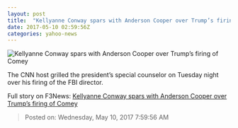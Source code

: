 ```yaml
---
layout: post
title:  "Kellyanne Conway spars with Anderson Cooper over Trump’s firing of Comey"
date: 2017-05-10 02:59:56Z
categories: yahoo-news
---
```


![Kellyanne Conway spars with Anderson Cooper over Trump’s firing of Comey](https://s.yimg.com/uu/api/res/1.2/IOsNvxSwI4ZddMLV6OWTXA--/aD04MDI7dz0xNDI2O3NtPTE7YXBwaWQ9eXRhY2h5b24-/https://s.yimg.com/os/creatr-images/GLB/2017-05-10/6ce30ff0-352d-11e7-b9af-69ad68b75276_Screen-Shot-2017-05-09-at-101.jpg)

The CNN host grilled the president’s special counselor on Tuesday night over his firing of the FBI director.


Full story on F3News: [Kellyanne Conway spars with Anderson Cooper over Trump’s firing of Comey](http://www.f3nws.com/n/SSunaC)

> Posted on: Wednesday, May 10, 2017 7:59:56 AM
